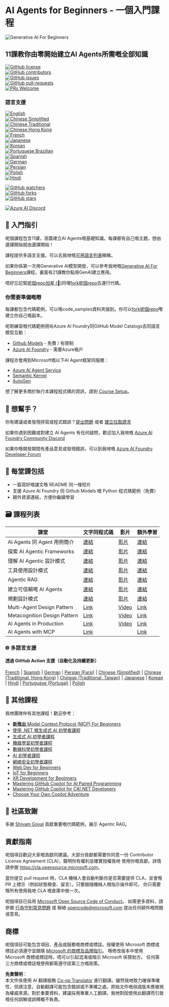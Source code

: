 <!--
CO_OP_TRANSLATOR_METADATA:
{
  "original_hash": "e02a1254e28f559a2d7276b5e53ca504",
  "translation_date": "2025-05-21T09:29:23+00:00",
  "source_file": "README.md",
  "language_code": "hk"
}
-->
# AI Agents for Beginners - 一個入門課程

![Generative AI For Beginners](../../images/repo-thumbnail.png)

## 11課教你由零開始建立AI Agents所需嘅全部知識

[![GitHub license](https://img.shields.io/github/license/microsoft/ai-agents-for-beginners.svg)](https://github.com/microsoft/ai-agents-for-beginners/blob/master/LICENSE?WT.mc_id=academic-105485-koreyst)  
[![GitHub contributors](https://img.shields.io/github/contributors/microsoft/ai-agents-for-beginners.svg)](https://GitHub.com/microsoft/ai-agents-for-beginners/graphs/contributors/?WT.mc_id=academic-105485-koreyst)  
[![GitHub issues](https://img.shields.io/github/issues/microsoft/ai-agents-for-beginners.svg)](https://GitHub.com/microsoft/ai-agents-for-beginners/issues/?WT.mc_id=academic-105485-koreyst)  
[![GitHub pull-requests](https://img.shields.io/github/issues-pr/microsoft/ai-agents-for-beginners.svg)](https://GitHub.com/microsoft/ai-agents-for-beginners/pulls/?WT.mc_id=academic-105485-koreyst)  
[![PRs Welcome](https://img.shields.io/badge/PRs-welcome-brightgreen.svg?style=flat-square)](http://makeapullrequest.com?WT.mc_id=academic-105485-koreyst)

### 語言支援  
[![English](https://img.shields.io/badge/English-brightgreen.svg?style=flat-square)](README.md)  
[![Chinese Simplified](https://img.shields.io/badge/Chinese_Simplified-brightgreen.svg?style=flat-square)](../zh/README.md)  
[![Chinese Traditional](https://img.shields.io/badge/Chinese_Traditional-brightgreen.svg?style=flat-square)](../tw/README.md)  
[![Chinese Hong Kong](https://img.shields.io/badge/Chinese_Hong_Kong-brightgreen.svg?style=flat-square)](./README.md)  
[![French](https://img.shields.io/badge/French-brightgreen.svg?style=flat-square)](../fr/README.md)  
[![Japanese](https://img.shields.io/badge/Japanese-brightgreen.svg?style=flat-square)](../ja/README.md)  
[![Korean](https://img.shields.io/badge/Korean-brightgreen.svg?style=flat-square)](../ko/README.md)  
[![Portuguese Brazilian](https://img.shields.io/badge/Portuguese_Brazilian-brightgreen.svg?style=flat-square)](../pt/README.md)  
[![Spanish](https://img.shields.io/badge/Spanish-brightgreen.svg?style=flat-square)](../es/README.md)  
[![German](https://img.shields.io/badge/German-brightgreen.svg?style=flat-square)](../de/README.md)  
[![Persian](https://img.shields.io/badge/Persian-brightgreen.svg?style=flat-square)](../fa/README.md)  
[![Polish](https://img.shields.io/badge/Polish-brightgreen.svg?style=flat-square)](../pl/README.md)  
[![Hindi](https://img.shields.io/badge/Hindi-brightgreen.svg?style=flat-square)](../hi/README.md)

[![GitHub watchers](https://img.shields.io/github/watchers/microsoft/ai-agents-for-beginners.svg?style=social&label=Watch)](https://GitHub.com/microsoft/ai-agents-for-beginners/watchers/?WT.mc_id=academic-105485-koreyst)  
[![GitHub forks](https://img.shields.io/github/forks/microsoft/ai-agents-for-beginners.svg?style=social&label=Fork)](https://GitHub.com/microsoft/ai-agents-for-beginners/network/?WT.mc_id=academic-105485-koreyst)  
[![GitHub stars](https://img.shields.io/github/stars/microsoft/ai-agents-for-beginners.svg?style=social&label=Star)](https://GitHub.com/microsoft/ai-agents-for-beginners/stargazers/?WT.mc_id=academic-105485-koreyst)

[![Azure AI Discord](https://dcbadge.limes.pink/api/server/kzRShWzttr)](https://discord.gg/kzRShWzttr)


## 🌱 入門指引

呢個課程包含11課，涵蓋建立AI Agents嘅基礎知識。每課都有自己嘅主題，想由邊課開始就由邊課開始！

課程提供多語言支援。可以去我哋嘅[可用語言列表](../..)睇睇。

如果你係第一次用Generative AI模型開發，可以參考我哋嘅[Generative AI For Beginners](https://aka.ms/genai-beginners)課程，裏面有21課教你點用GenAI建立應用。

唔好忘記幫[呢個repo加星 (🌟)](https://docs.github.com/en/get-started/exploring-projects-on-github/saving-repositories-with-stars?WT.mc_id=academic-105485-koreyst)同埋[fork呢個repo](https://github.com/microsoft/ai-agents-for-beginners/fork)去運行代碼。

### 你需要準備嘅嘢

每課都包含代碼範例，可以喺code_samples資料夾搵到。你可以[fork呢個repo](https://github.com/microsoft/ai-agents-for-beginners/fork)嚟建立你自己嘅副本。

呢啲練習嘅代碼範例用咗Azure AI Foundry同GitHub Model Catalogs去同語言模型互動：

- [Github Models](https://aka.ms/ai-agents-beginners/github-models) - 免費 / 有限制  
- [Azure AI Foundry](https://aka.ms/ai-agents-beginners/ai-foundry) - 需要Azure帳戶  

課程亦會用到Microsoft嘅以下AI Agent框架同服務：
- [Azure AI Agent Service](https://aka.ms/ai-agents-beginners/ai-agent-service)
- [Semantic Kernel](https://aka.ms/ai-agents-beginners/semantic-kernel)
- [AutoGen](https://aka.ms/ai-agents/autogen)

想了解更多關於執行本課程程式碼的資訊，請到 [Course Setup](./00-course-setup/README.md)。

## 🙏 想幫手？

你有建議或者發現拼寫或程式錯誤？[提出問題](https://github.com/microsoft/ai-agents-for-beginners/issues?WT.mc_id=academic-105485-koreyst) 或者 [建立拉取請求](https://github.com/microsoft/ai-agents-for-beginners/pulls?WT.mc_id=academic-105485-koreyst)

如果你遇到困難或對建立 AI Agents 有任何疑問，歡迎加入我哋嘅 [Azure AI Foundry Community Discord](https://discord.gg/kzRShWzttr)

如果你喺開發期間有產品意見或發現錯誤，可以到我哋嘅 [Azure AI Foundry Developer Forum](https://aka.ms/azureaifoundry/forum)

## 📂 每堂課包括

- 一篇寫好嘅課文喺 README 同一條短片
- 支援 Azure AI Foundry 同 Github Models 嘅 Python 程式碼範例（免費）
- 額外資源連結，方便你繼續學習

## 🗃️ 課程列表

| **課堂**                              | **文字同程式碼**                                    | **影片**                                                    | **額外學習**                                                                           |
|-------------------------------------|----------------------------------------------------|------------------------------------------------------------|----------------------------------------------------------------------------------------|
| AI Agents 同 Agent 用例簡介          | [連結](./01-intro-to-ai-agents/README.md)          | [影片](https://youtu.be/3zgm60bXmQk?si=z8QygFvYQv-9WtO1)  | [連結](https://aka.ms/ai-agents-beginners/collection?WT.mc_id=academic-105485-koreyst) |
| 探索 AI Agentic Frameworks           | [連結](./02-explore-agentic-frameworks/README.md)  | [影片](https://youtu.be/ODwF-EZo_O8?si=Vawth4hzVaHv-u0H)  | [連結](https://aka.ms/ai-agents-beginners/collection?WT.mc_id=academic-105485-koreyst) |
| 理解 AI Agentic 設計模式             | [連結](./03-agentic-design-patterns/README.md)     | [影片](https://youtu.be/m9lM8qqoOEA?si=BIzHwzstTPL8o9GF)  | [連結](https://aka.ms/ai-agents-beginners/collection?WT.mc_id=academic-105485-koreyst) |
| 工具使用設計模式                     | [連結](./04-tool-use/README.md)                    | [影片](https://youtu.be/vieRiPRx-gI?si=2z6O2Xu2cu_Jz46N)  | [連結](https://aka.ms/ai-agents-beginners/collection?WT.mc_id=academic-105485-koreyst) |
| Agentic RAG                         | [連結](./05-agentic-rag/README.md)                 | [影片](https://youtu.be/WcjAARvdL7I?si=gKPWsQpKiIlDH9A3)  | [連結](https://aka.ms/ai-agents-beginners/collection?WT.mc_id=academic-105485-koreyst) |
| 建立可信賴嘅 AI Agents               | [連結](./06-building-trustworthy-agents/README.md) | [影片](https://youtu.be/iZKkMEGBCUQ?si=jZjpiMnGFOE9L8OK ) | [連結](https://aka.ms/ai-agents-beginners/collection?WT.mc_id=academic-105485-koreyst) |
| 規劃設計模式                       | [連結](./07-planning-design/README.md)             | [影片](https://youtu.be/kPfJ2BrBCMY?si=6SC_iv_E5-mzucnC)  | [連結](https://aka.ms/ai-agents-beginners/collection?WT.mc_id=academic-105485-koreyst) |
| Multi-Agent Design Pattern               | [Link](./08-multi-agent/README.md)                 | [Video](https://youtu.be/V6HpE9hZEx0?si=rMgDhEu7wXo2uo6g)  | [Link](https://aka.ms/ai-agents-beginners/collection?WT.mc_id=academic-105485-koreyst) |
| Metacognition Design Pattern             | [Link](./09-metacognition/README.md)               | [Video](https://youtu.be/His9R6gw6Ec?si=8gck6vvdSNCt6OcF)  | [Link](https://aka.ms/ai-agents-beginners/collection?WT.mc_id=academic-105485-koreyst) |
| AI Agents in Production                  | [Link](./10-ai-agents-production/README.md)        | [Video](https://youtu.be/l4TP6IyJxmQ?si=31dnhexRo6yLRJDl)  | [Link](https://aka.ms/ai-agents-beginners/collection?WT.mc_id=academic-105485-koreyst) |
| AI Agents with MCP                       | [Link](./11-mcp/README.md)                         |                                                            | [Link](https://aka.ms/mcp-for-beginners)                                               |

### 🌐 多語言支援

#### 透過 GitHub Action 支援（自動化及持續更新）

[French](../fr/README.md) | [Spanish](../es/README.md) | [German](../de/README.md) | [Persian (Farsi)](../fa/README.md) | [Chinese (Simplified)](../zh/README.md) | [Chinese (Traditional, Hong Kong)](./README.md) | [Chinese (Traditional, Taiwan)](../tw/README.md) | [Japanese](../ja/README.md) | [Korean](../ko/README.md) | [Hindi](../hi/README.md) | [Portuguese (Portugal)](../pt/README.md) | [Polish](../pl/README.md)

## 🎒 其他課程

我哋團隊仲有其他課程！歡迎參考：

- [**新推出** Model Context Protocol (MCP) For Beginners](https://github.com/microsoft/mcp-for-beginners?WT.mc_id=academic-105485-koreyst)
- [使用 .NET 嘅生成式 AI 初學者課程](https://github.com/microsoft/Generative-AI-for-beginners-dotnet?WT.mc_id=academic-105485-koreyst)
- [生成式 AI 初學者課程](https://github.com/microsoft/generative-ai-for-beginners?WT.mc_id=academic-105485-koreyst)
- [機器學習初學者課程](https://aka.ms/ml-beginners?WT.mc_id=academic-105485-koreyst)
- [數據科學初學者課程](https://aka.ms/datascience-beginners?WT.mc_id=academic-105485-koreyst)
- [AI 初學者課程](https://aka.ms/ai-beginners?WT.mc_id=academic-105485-koreyst)
- [網絡安全初學者課程](https://github.com/microsoft/Security-101??WT.mc_id=academic-96948-sayoung)
- [Web Dev for Beginners](https://aka.ms/webdev-beginners?WT.mc_id=academic-105485-koreyst)
- [IoT for Beginners](https://aka.ms/iot-beginners?WT.mc_id=academic-105485-koreyst)
- [XR Development for Beginners](https://github.com/microsoft/xr-development-for-beginners?WT.mc_id=academic-105485-koreyst)
- [Mastering GitHub Copilot for AI Paired Programming](https://aka.ms/GitHubCopilotAI?WT.mc_id=academic-105485-koreyst)
- [Mastering GitHub Copilot for C#/.NET Developers](https://github.com/microsoft/mastering-github-copilot-for-dotnet-csharp-developers?WT.mc_id=academic-105485-koreyst)
- [Choose Your Own Copilot Adventure](https://github.com/microsoft/CopilotAdventures?WT.mc_id=academic-105485-koreyst)

## 🌟 社區致謝

多謝 [Shivam Goyal](https://www.linkedin.com/in/shivam2003/) 貢獻重要嘅代碼範例，展示 Agentic RAG。

## 貢獻指南

呢個項目歡迎大家嘅貢獻同建議。大部分貢獻都需要你同意一份
Contributor License Agreement (CLA)，聲明你有權利並確實授權我哋
使用你嘅貢獻。詳情請參閱 <https://cla.opensource.microsoft.com>。

當你提交 pull request 時，CLA 機械人會自動判斷你是否需要提供
CLA，並會喺 PR 上標示（例如狀態檢查、留言）。只要跟隨機械人嘅指示操作即可。
你只需要喺所有使用我哋 CLA 嘅倉庫中做一次。

呢個項目已採用 [Microsoft Open Source Code of Conduct](https://opensource.microsoft.com/codeofconduct/)。
如需更多資料，請參閱 [行為守則常見問題](https://opensource.microsoft.com/codeofconduct/faq/) 或
聯絡 [opencode@microsoft.com](mailto:opencode@microsoft.com) 提出任何額外嘅問題或意見。

## 商標

呢個項目可能包含項目、產品或服務嘅商標或標誌。授權使用 Microsoft
商標或標誌必須遵守並跟隨
[Microsoft 的商標及品牌指引](https://www.microsoft.com/legal/intellectualproperty/trademarks/usage/general)。
喺修改版本中使用 Microsoft 商標或標誌時，唔可以引起混淆或暗示 Microsoft 係贊助方。
任何第三方商標或標誌嘅使用都需遵守該第三方嘅政策。

**免責聲明**：  
本文件係使用 AI 翻譯服務 [Co-op Translator](https://github.com/Azure/co-op-translator) 進行翻譯。雖然我哋致力確保準確性，但請注意，自動翻譯可能包含錯誤或不準確之處。原始文件嘅母語版本應被視為權威來源。對於重要資料，建議採用專業人工翻譯。我哋對因使用此翻譯而引致嘅任何誤解或誤釋概不負責。